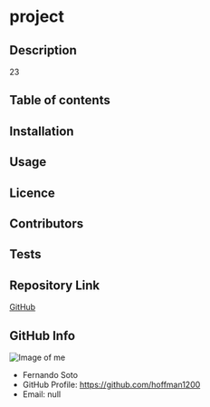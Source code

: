
# **project**

## Description 

  23

## Table of contents

        

## Installation

  

## Usage

  

## Licence

        

## Contributors

  

## Tests

        


## Repository Link

  [GitHub](link)

## GitHub Info 

![Image of me](https://avatars1.githubusercontent.com/u/61527225?v=4)
- Fernando Soto
- GitHub Profile: https://github.com/hoffman1200
- Email: null

